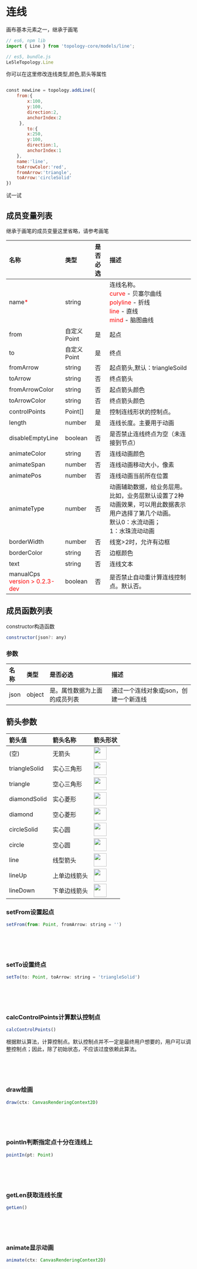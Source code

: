 # 连线

画布基本元素之一，继承于画笔

``` javascript
// es6, npm lib
import { Line } from 'topology-core/models/line';

// es5, bundle.js
Le5leTopology.Line
```



你可以在这里修改连线类型,颜色,箭头等属性

<div class="try-code">

```javascript

const newLine = topology.addLine({
    from:{
        x:100,
        y:100,
        direction:2,
        anchorIndex:2
     },
        to:{
        x:250,
        y:100,
        direction:1,
        anchorIndex:1
    },
    name:'line',
    toArrowColor:'red',
    fromArrow:'triangle',
    toArrow:'circleSolid'
}) 

``` 

<a class="try" data-set="line">试一试</a>

</div>

## 成员变量列表

继承于画笔的成员变量这里省略，请参考画笔

|名称|类型|是否必选|描述|
|:---|:---|:---|:---|
|name<font color=red>*</font>|string||连线名称。<br><font color=red>curve</font> - 贝塞尔曲线<br><font color=red>polyline</font> - 折线<br><font color=red>line</font> - 直线<br><font color=red>mind</font> - 脑图曲线<br>|
|from|自定义Point|是|起点|
|to|自定义Point|是|终点|
|fromArrow|string|否|起点箭头,默认：triangleSoild|
|toArrow|string|否|终点箭头|
|fromArrowColor|string|否|起点箭头颜色|
|toArrowColor|string|否|终点箭头颜色|
|controlPoints|Point[]|是|控制连线形状的控制点。|
|length|number|是|连线长度。主要用于动画|
|disableEmptyLine|boolean|否|是否禁止连线终点为空（未连接到节点）|
|animateColor|string|否|连线动画颜色|
|animateSpan|number|否|连线动画移动大小，像素|
|animatePos|number|否|连线动画当前所在位置|
|animateType|number|否|动画辅助数据，给业务层用。比如，业务层默认设置了2种动画效果，可以用此数据表示用户选择了第几个动画。<br>默认0：水流动画；<br>1：水珠流动动画|
|borderWidth|number|否|线宽>2时，允许有边框|
|borderColor|string|否|边框颜色|
|text|string|否|连线文本|
|manualCps <br><font color=red>version > 0.2.3-dev</font>|boolean|否|是否禁止自动重计算连线控制点。默认否。|

## 成员函数列表

constructor构造函数

```javascript
constructor(json?: any)
```

### 参数
|名称|类型|是否必选|描述|
|:---|:---|:---|:---|
|json|object|是。属性数据为上面的成员列表|通过一个连线对象或json，创建一个新连线|


## 箭头参数

|箭头值|箭头名称|箭头形状|
|:---|:---|:---|
|(空)|无箭头|<img src="https://cdn.nlark.com/yuque/0/2019/png/179380/1571387509238-1aca52e9-02b6-489e-a981-89639dc2b82a.png?x-oss-process=image%2Fresize%2Cw_70" width="35.5px"> </img>|
|triangleSolid|实心三角形|<img src="https://cdn.nlark.com/yuque/0/2019/png/179380/1571387524726-93186131-b2fc-4042-80c7-402c00b7a346.png?x-oss-process=image%2Fresize%2Cw_62" width="35.5px"></img>|
|triangle|空心三角形|<img src="https://cdn.nlark.com/yuque/0/2019/png/179380/1571387540149-f36b1213-b7b5-429f-9129-571d24260ccf.png" width="35.5px"></img>|
|diamondSolid|实心菱形|<img src="https://cdn.nlark.com/yuque/0/2019/png/179380/1571387559591-2b2846c7-dc66-4aa7-af3e-9dc397a30108.png?x-oss-process=image%2Fresize%2Cw_70" width="35.5px"></img>|
|diamond|空心菱形|<img src="https://cdn.nlark.com/yuque/0/2019/png/179380/1571387581182-a87f2f21-3fd9-418a-bfb4-665991dc284d.png?x-oss-process=image%2Fresize%2Cw_56" width="35.5px"></img>|
|circleSolid|实心圆|<img src="https://cdn.nlark.com/yuque/0/2019/png/179380/1571387595107-818d0a0e-6dea-4027-bf06-096347216300.png?x-oss-process=image%2Fresize%2Cw_62" width="35.5px"></img>|
|circle|空心圆|<img src="https://cdn.nlark.com/yuque/0/2019/png/179380/1571387607798-c85e327c-5e0a-4e15-8feb-989f414002dc.png" width="35.5px"></img>|
|line|线型箭头|<img src="https://cdn.nlark.com/yuque/0/2019/png/179380/1571387618738-d6b8b161-f22a-44cb-a1b3-487fe3596392.png" width="35.5px"></img>|
|lineUp|上单边线箭头|<img src="https://cdn.nlark.com/yuque/0/2019/png/179380/1571387635119-efb84774-79fa-4723-b9bf-02e605bd1aaa.png?x-oss-process=image%2Fresize%2Cw_58" width="35.5px"></img>|
|lineDown|下单边线箭头|<img src="https://cdn.nlark.com/yuque/0/2019/png/179380/1571387645662-dd08fd99-a4ca-4220-b592-ff7621544c09.png?x-oss-process=image%2Fresize%2Cw_52" width="35.5px"></img>|

### setFrom设置起点
```javascript
setFrom(from: Point, fromArrow: string = '')
```
<br>
<br>
<br>

### setTo设置终点
```javascript
setTo(to: Point, toArrow: string = 'triangleSolid')
```
<br>
<br>
<br>

### calcControlPoints计算默认控制点

```javascript
calcControlPoints()
```
根据默认算法，计算控制点。默认控制点并不一定是最终用户想要的，用户可以调整控制点；因此，除了初始状态，不应该过度依赖此算法。

<br>
<br>
<br>

### draw绘画

```javascript
draw(ctx: CanvasRenderingContext2D)
```
<br>
<br>
<br>

### pointIn判断指定点十分在连线上

```javascript
pointIn(pt: Point)
```
<br>
<br>
<br>

### getLen获取连线长度

```javascript
getLen()
```
<br>
<br>
<br>

### animate显示动画

```javascript
animate(ctx: CanvasRenderingContext2D)
```
